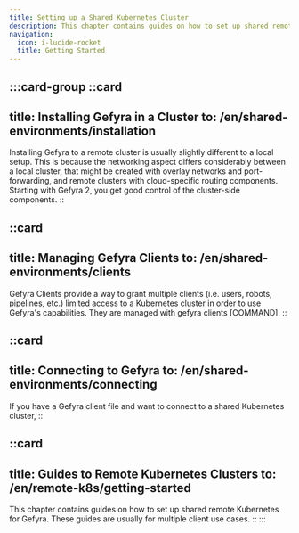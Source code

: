 ```yaml
---
title: Setting up a Shared Kubernetes Cluster
description: This chapter contains guides on how to set up shared remote Kubernetes for Gefyra. These guides are usually for multiple client use cases.
navigation:
  icon: i-lucide-rocket
  title: Getting Started
---
```


:::card-group
  ::card
  ---
  title: Installing Gefyra in a Cluster
  to: /en/shared-environments/installation
  ---
  Installing Gefyra to a remote cluster is usually slightly different to a local setup. This is because the networking aspect differs considerably between a local cluster, that might be created with overlay networks and port-forwarding, and remote clusters with cloud-specific routing components. Starting with Gefyra 2, you get good control of the cluster-side components.
  ::

  ::card
  ---
  title: Managing Gefyra Clients
  to: /en/shared-environments/clients
  ---
  Gefyra Clients provide a way to grant multiple clients (i.e. users, robots, pipelines, etc.) limited access to a Kubernetes cluster in order to use Gefyra's capabilities. They are managed with gefyra clients [COMMAND].
  ::

  ::card
  ---
  title: Connecting to Gefyra
  to: /en/shared-environments/connecting
  ---
  If you have a Gefyra client file and want to connect to a shared Kubernetes cluster,
  ::

  ::card
  ---
  title: Guides to Remote Kubernetes Clusters
  to: /en/remote-k8s/getting-started
  ---
  This chapter contains guides on how to set up shared remote Kubernetes for Gefyra. These guides are usually for multiple client use cases.
  ::
:::